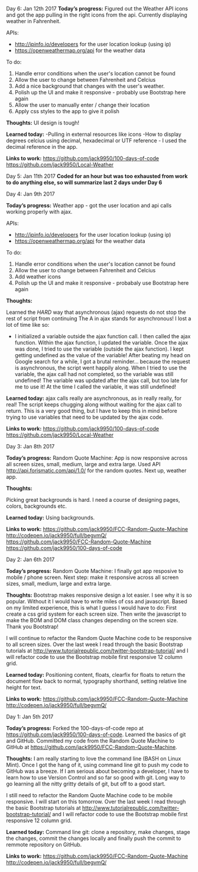Day 6: Jan 12th 2017
**Today’s progress:**
Figured out the Weather API icons and got the app pulling in the right icons from the api. Currently displaying weather in Fahrenheit.

APIs:
  - http://ipinfo.io/developers for the user location lookup (using ip)
  - https://openweathermap.org/api for the weather data

To do:
  1. Handle error conditions when the user's location cannot be found
  2. Allow the user to change between Fahrenheit and Celcius
  3. Add a nice background that changes with the user's weather.
  4. Polish up the UI and make it responsive - probably use Bootstrap here again
  5. Allow the user to manually enter / change their location
  6. Apply css styles to the app to give it polish

**Thoughts:**
UI design is tough!


**Learned today:**
-Pulling in external resources like icons
-How to display degrees celcius using decimal, hexadecimal or UTF reference - I used
 the decimal reference in the app.


**Links to work:**
https://github.com/jack9950/100-days-of-code
https://github.com/jack9950/Local-Weather


Day 5: Jan 11th 2017
**Coded for an hour but was too exhausted from work to do anything else, so will summarize last 2 days under Day 6**


Day 4: Jan 9th 2017

**Today’s progress:**
Weather app - got the user location and api calls working properly with ajax.

APIs:
  - http://ipinfo.io/developers for the user location lookup (using ip)
  - https://openweathermap.org/api for the weather data

To do:
  1. Handle error conditions when the user's location cannot be found
  2. Allow the user to change between Fahrenheit and Celcius
  3. Add weather icons
  4. Polish up the UI and make it responsive - probabaly use Bootstrap here again

**Thoughts:**

Learned the *HARD* way that asynchronous (ajax) requests do not stop the rest of script from continuing
The A in ajax stands for asynchronous! I lost a lot of time like so:
  - I initialized a variable outside the ajax function call. I then called the ajax function.
    Within the ajax function, I updated the variable. Once the ajax was done,
    I tried to use the variable (outside the ajax function). I kept getting undefined
    as the value of the variable! After beating my head on Google search for a while,
    I got a brutal reminder... because the request is asynchronous, the script went happily along.
    When I tried to use the variable, the ajax call had not completed,
    so the variable was still undefined! The variable was updated after the ajax call,
    but too late for me to use it! At the time I called the variable, it was still undefined!

**Learned today:**
ajax calls really are asynchronous, as in really really, for real!
The script keeps chugging along without waiting for the ajax call to return.
This is a very good thing, but I have to keep this in mind before trying to use
variables that need to be updated by the ajax code.

**Links to work:**
https://github.com/jack9950/100-days-of-code
https://github.com/jack9950/Local-Weather


Day 3: Jan 8th 2017

**Today’s progress:**
Random Quote Machine: App is now responsive across all screen sizes, small, medium, large and extra large. Used API http://api.forismatic.com/api/1.0/ for the random quotes. Next up, weather app.

**Thoughts:**

Picking great backgrounds is hard. I need a course of designing pages, colors, backgrounds etc.

**Learned today:**
Using backgrounds.

**Links to work:**
https://github.com/jack9950/FCC-Random-Quote-Machine
http://codepen.io/jack9950/full/begvmQ/
https://github.com/jack9950/FCC-Random-Quote-Machine
https://github.com/jack9950/100-days-of-code



Day 2: Jan 6th 2017

**Today’s progress:**
Random Quote Machine: I finally got app resposive to mobile / phone screen. Next step: make it responsive across all screen sizes, small, medium, large and extra large.

**Thoughts:**
Bootstrap makes responsive design a lot easier. I see why it is so popular. Without it I would have to write miles of css and javascript. Based on my limited experience, this is what I guess I would have to do: First create a css grid system for each screen size. Then write the javascript to make the BOM and DOM class changes depending on the screen size. Thank you Bootstrap!

I will continue to refactor the Random Quote Machine code to be responsive to all screen sizes. Over the last week I read through the basic Bootstrap tutorials at http://www.tutorialrepublic.com/twitter-bootstrap-tutorial/ and I will refactor code to use the Bootstrap mobile first responsive 12 column grid.

**Learned today:**
Positioning content, floats, clearfix for floats to return the document flow back to normal, typography shorthand, setting relative line height for text.

**Links to work:**
https://github.com/jack9950/FCC-Random-Quote-Machine
http://codepen.io/jack9950/full/begvmQ/


Day 1: Jan 5th 2017

**Today’s progress:**
Forked the 100-days-of-code repo at https://github.com/jack9950/100-days-of-code. Learned the basics of git and GitHub. Committed my code from the Random Quote Machine to GitHub at https://github.com/jack9950/FCC-Random-Quote-Machine.

**Thoughts:**
I am really starting to love the command line (BASH on Linux Mint). Once I got the hang of it, using command line git to push my code to GitHub was a breeze. If I am serious about becoming a developer, I have to learn how to use Version Control and so far so good with git. Long way to go learning all the nitty gritty details of git, but off to a good start.

I still need to refactor the Random Quote Machine code to be mobile responsive. I will start on this tomorrow. Over the last week I read through the basic Bootstrap tutorials at http://www.tutorialrepublic.com/twitter-bootstrap-tutorial/ and I will refactor code to use the Bootstrap mobile first responsive 12 column grid.

**Learned today:**
Command line git: clone a repository, make changes, stage the changes, commit the changes locally and finally push the commit to remmote repository on GitHub.

**Links to work:**
https://github.com/jack9950/FCC-Random-Quote-Machine
http://codepen.io/jack9950/full/begvmQ/


<!--
## Day 1: 1 Jan 2017
**Today’s progress:**
**Thoughts:**
**Learned today:**
**Links to work:**
-->

<!--

## Day 3: 3 Jan 2017

**Today’s progress:** Finished the responsive large image code (both CSS and JavaScript) for the top section of the portfolio. I might tweak the text behavior a bit more later on, but for now it's working well.

**Thoughts:** It's so time-consuming to adjust a big background image to be responsive. There's probably a library or plugin for this that I don't know about.

**Learned today:** How to combine `background-size: cover;` and `background-position: center;` and write JavaScript to change the way the background behaves on a phone screen. `$(window).height()` is handy.

**Links to work:** “Build a Personal Portfolio Webpage” at Codepen.io: [A Free Code Camp project](http://codepen.io/macloo/full/rjBKLo/) with Bootstrap.


## Day 2: 2 Jan 2017

**Today’s progress:** Built and implemented a working PHP sendmail page for the contact form in my “Build a Personal Portfolio Webpage” project (see [Resources](resources.md) for link). Tested. Works. Note that my contact form is pretty much copied from [here](https://bootswatch.com/sandstone/#forms). Also added large responsive background image to About section. Added a panel to the footer.

**Thoughts:** Lots of time spent on getting that background image to behave nicely. Reworked some JavaScript I figured out previously for another project. Not done with the About section yet. Portfolio section still empty.

**Learned today:** `background-size: contain;` and `background-size: cover;` (CSS) for a responsive background image. I thought `contain` would work, but it turned out that `cover` was what I needed.

**Links to work:** “Build a Personal Portfolio Webpage” at Codepen.io: [A Free Code Camp project](http://codepen.io/macloo/full/rjBKLo/) with Bootstrap.


## Day 1: 1 Jan 2017

**Today’s progress:** Forked the [100 Days Of Code repo](https://github.com/Kallaway/100-days-of-code); updated [Log](log.md) and [Rules](rules.md). Also changed the README to link to the [original repo](https://github.com/Kallaway/100-days-of-code). Started the “Build a Personal Portfolio Webpage” project. Made/edited the navbar and DIVs for each section. Coded social icons, using Font Awesome. Added contact form.

**Thoughts:** Beginning “100 Days Of Code” would be quite a challenge if you'd never used GitHub before. (Of course, it's a great chance to learn to use GitHub!) At [Free Code Camp](https://www.freecodecamp.com/macloo), I’ve completed the Front End Development Certification lessons through “JSON APIs and Ajax” with one exception: “Build a Personal Portfolio Webpage.” Next up: “Intermediate Front End Development Projects."

**Learned today:** How to add jQuery and other files to a Codepen.io project. How to use alert colors as background colors in Bootstrap. How to install Font Awesome via CDN ([see how](http://fontawesome.io/get-started/)), and how to code the icons (yay!).

**Links to work:** “Build a Tribute Page”: [Georgia O’Keeffe, Artist](http://codepen.io/macloo/full/mORjyd/), in which I practiced using Bootstrap. This is a Free Code Camp project I finished earlier. Today I started “Build a Personal Portfolio Webpage”: [Another Free Code Camp project](http://codepen.io/macloo/full/rjBKLo/) with more Bootstrap. I exported today’s code [as a gist](https://gist.github.com/macloo/4448f77d928a7e3283910de0aab9f845).

-->
